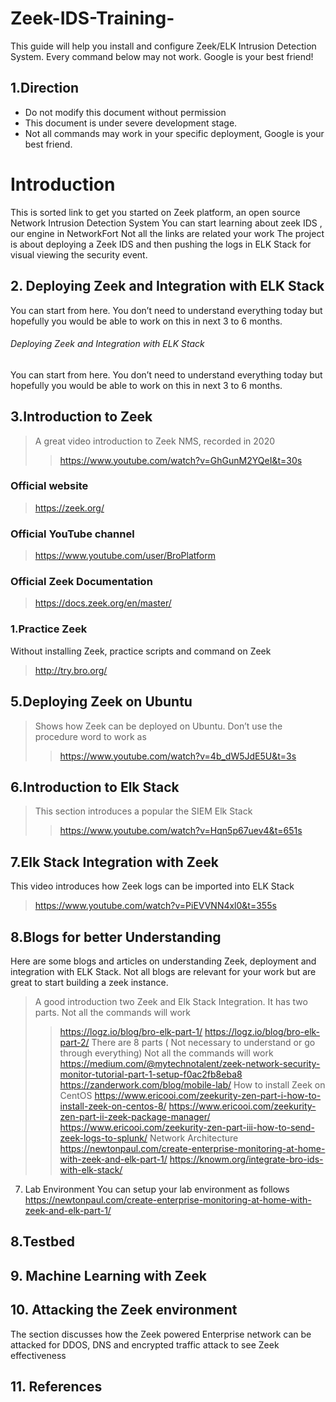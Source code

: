 # Zeek-IDS-Training-
This guide will help you install and configure Zeek/ELK Intrusion Detection System. Every command below may not work. Google is your best friend!

## 1.Direction 
- Do not modify this document without permission
- This document is under severe development stage.
- Not all commands may work in your specific deployment, Google is your best friend.

# Introduction 
This is sorted link to get you started on Zeek platform, an open source Network Intrusion Detection System
You can start learning about zeek IDS , our engine in NetworkFort
Not all the links are related your work
The project is about deploying a Zeek IDS and then pushing the logs in ELK Stack for visual viewing the security event.
## 2. Deploying Zeek and Integration with ELK Stack
You can start from here. You don’t need to understand everything today but hopefully you would be able to work on this in next 3 to 6 months.
###### Deploying Zeek and Integration with ELK Stack
You can start from here. You don’t need to understand everything today but hopefully you would be able to work on this in next 3 to 6 months.
## 3.Introduction to Zeek
> A great video introduction to Zeek NMS, recorded in 2020
>
>> https://www.youtube.com/watch?v=GhGunM2YQeI&t=30s
### Official website
> https://zeek.org/
### Official YouTube channel
> https://www.youtube.com/user/BroPlatform
### Official Zeek Documentation
> https://docs.zeek.org/en/master/
### 1.Practice Zeek
Without installing Zeek, practice scripts and command on Zeek
> http://try.bro.org/
## 5.Deploying Zeek on Ubuntu
> Shows how Zeek can be deployed on Ubuntu. Don’t use the procedure word to work as
>
>> https://www.youtube.com/watch?v=4b_dW5JdE5U&t=3s
## 6.Introduction to Elk Stack
> This section introduces a popular the SIEM Elk Stack
>
>>https://www.youtube.com/watch?v=Hqn5p67uev4&t=651s
## 7.Elk Stack Integration with Zeek
This video introduces how Zeek logs can be imported into ELK Stack
> https://www.youtube.com/watch?v=PiEVVNN4xl0&t=355s
## 8.Blogs for better Understanding
Here are some blogs and articles on understanding Zeek, deployment and integration with ELK Stack. Not all blogs are relevant for your work but are great to start building a zeek instance.
> A good introduction two Zeek and Elk Stack Integration. It has two parts. Not all the commands will work
>
>> https://logz.io/blog/bro-elk-part-1/
>> https://logz.io/blog/bro-elk-part-2/
There are 8 parts ( Not necessary to understand or go through everything) Not all the commands will work
> https://medium.com/@mytechnotalent/zeek-network-security-monitor-tutorial-part-1-setup-f0ac2fb8eba8
> https://zanderwork.com/blog/mobile-lab/
How to install Zeek on CentOS
> https://www.ericooi.com/zeekurity-zen-part-i-how-to-install-zeek-on-centos-8/
> https://www.ericooi.com/zeekurity-zen-part-ii-zeek-package-manager/
>https://www.ericooi.com/zeekurity-zen-part-iii-how-to-send-zeek-logs-to-splunk/
Network Architecture
> https://newtonpaul.com/create-enterprise-monitoring-at-home-with-zeek-and-elk-part-1/
> https://knowm.org/integrate-bro-ids-with-elk-stack/
7.  Lab Environment
You can setup your lab environment as follows
https://newtonpaul.com/create-enterprise-monitoring-at-home-with-zeek-and-elk-part-1/
## 8.Testbed
## 9. Machine Learning with Zeek
## 10. Attacking the Zeek environment
The section discusses how the Zeek powered Enterprise network can be attacked for DDOS, DNS and encrypted traffic attack to see Zeek effectiveness
## 11. References
